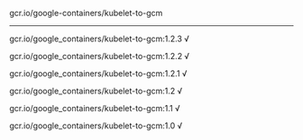 gcr.io/google-containers/kubelet-to-gcm 

----
gcr.io/google_containers/kubelet-to-gcm:1.2.3 √

gcr.io/google_containers/kubelet-to-gcm:1.2.2 √

gcr.io/google_containers/kubelet-to-gcm:1.2.1 √

gcr.io/google_containers/kubelet-to-gcm:1.2 √

gcr.io/google_containers/kubelet-to-gcm:1.1 √

gcr.io/google_containers/kubelet-to-gcm:1.0 √

